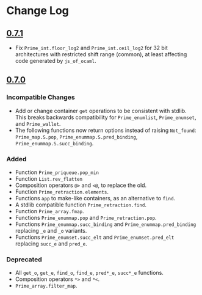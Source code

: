# Change Log

## [0.7.1]

- Fix `Prime_int.floor_log2` and `Prime_int.ceil_log2` for 32 bit
  architectures with restricted shift range (common), at least affecting
  code generated by `js_of_ocaml`.

## [0.7.0]

### Incompatible Changes
- Add or change container `get` operations to be consistent with stdlib.
  This breaks backwards compatibility for `Prime_enumlist`, `Prime_enumset`,
  and `Prime_wallet`.
- The following functions now return options instead of raising `Not_found`:
  `Prime_map.S.pop`,
  `Prime_enummap.S.pred_binding`, `Prime_enummap.S.succ_binding`.

### Added
- Function `Prime_priqueue.pop_min`
- Function `List.rev_flatten`
- Composition operators `@>` and `<@`, to replace the old.
- Function `Prime_retraction.elements`.
- Functions `app` to make-like containers, as an alternative to `find`.
- A stdlib compatible function `Prime_retraction.find`.
- Function `Prime_array.fmap`.
- Functions `Prime_enummap.pop` and `Prime_retraction.pop`.
- Functions `Prime_enummap.succ_binding` and `Prime_enummap.pred_binding`
  replacing `_e` and `_o` variants.
- Functions `Prime_enumset.succ_elt` and `Prime_enumset.pred_elt` replacing
  `succ_e` and `pred_e`.

### Deprecated
- All `get_o`, `get_e`, `find_o`, `find_e`, `pred*_e`, `succ*_e` functions.
- Composition operators `*>` and `*<`.
- `Prime_array.filter_map`.

[0.7.1]: https://github.com/paurkedal/ocaml-prime/compare/0.7.0...0.7.1
[0.7.0]: https://github.com/paurkedal/ocaml-prime/compare/0.6.9...0.7.0
